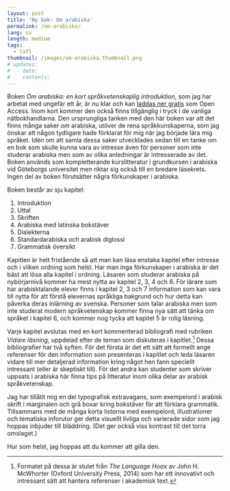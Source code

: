 ```yaml
---
layout: post
title: 'Ny bok: Om arabiska'
permalink: /om-arabiska/
lang: sv
length: medium
tags:
  - tafl
thumbnail: /images/om-arabiska.thumbnail.png
# updates: 
#  - date:
#    contents:
---
```


Boken *Om arabiska: en kort språkvetenskaplig introduktion*, som jag har arbetat med ungefär ett år, är nu klar och kan [laddas ner gratis](https://gupea.ub.gu.se/bitstream/handle/2077/76851/om-arabiska.pdf) som Open Access. Inom kort kommer den också finns tillgänglig i tryck i de vanliga nätbokhandlarna. Den ursprungliga tanken med den här boken var att det finns många saker *om* arabiska, utöver de rena språkkunskaperna, som jag önskar att någon tydligare hade förklarat för mig när jag började lära mig språket. Idén om att samla dessa saker utvecklades sedan till en tanke om en bok som skulle kunna vara av intresse även för personer som inte studerar arabiska men som av olika anledningar är intresserade av det. Boken används som kompletterande kurslitteratur i grundkursen i arabiska vid Göteborgs universitet men riktar sig också till en bredare läsekrets. Ingen del av boken förutsätter några förkunskaper i arabiska.

Boken består av sju kapitel:

1. Introduktion
2. Uttal
3. Skriften
4. Arabiska med latinska bokstäver
5. Dialekterna
6. Standardarabiska och arabisk diglossi
7. Grammatisk översikt

Kapitlen är helt fristående så att man kan läsa enstaka kapitel efter intresse och i vilken ordning som helst. Har man inga förkunskaper i arabiska är det bäst att lösa alla kapitel i ordning. Läsaren som studerar arabiska på nybörjarnivå kommer ha mest nytta av kapitel 2, 3, 4 och&nbsp;6. För lärare som har arabisktalande elever finns i kapitel 2, 3 och&nbsp;7 information som kan vara till nytta för att förstå elevernas språkliga bakgrund och hur detta kan påverka deras inlärning av svenska. Personer som talar arabiska men som inte studerat modern språkvetenskap kommer finna nya sätt att tänka om språket i kapitel&nbsp;6, och kommer nog tycka att kapitel&nbsp;5 är rolig läsning.

Varje kapitel avslutas med en kort kommenterad bibliografi med rubriken *Vidare läsning*, uppdelad efter de teman som diskuteras i kapitlet.[^mcwhorter] Dessa bibliografier har två syften. För det första är det ett  sätt att formellt ange referenser för den information som presenteras i kapitlet och leda läsaren vidare till mer detaljerad information kring något hen fann speciellt intressant (eller är skeptiskt till). För det andra kan studenter som skriver uppsats i arabiska här finna tips på litteratur inom olika delar av arabisk språkvetenskap.

[^mcwhorter]: Formatet på dessa är stulet från *The Language Hoax* av John H. McWhorter (Oxford University Press, 2014) som har ett innovativt och intressant sätt att hantera referenser i akademisk text.

Jag har tillåtit mig en del typografisk extravagans, som exempelord i arabisk skrift i marginalen och grå boxar kring bokstäver för att förklara grammatik. Tillsammans med de många korta listorna med exempelord, illustrationer och tematiska inforutor ger detta visuellt livliga och varierade sidor som jag hoppas inbjuder till bläddring. (Det ger också viss kontrast till det torra omslaget.)

Hur som helst, jag hoppas att du kommer att gilla den.
